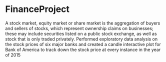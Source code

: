 # FinanceProject
A stock market, equity market or share market is the aggregation of buyers and sellers of stocks, which represent ownership claims on businesses; these may include securities listed on a public stock exchange, as well as stock that is only traded privately.
Performed exploratory data analysis on the stock prices of six major banks and created a candle interactive plot for Bank of America to track down the stock price at every instance in the year of 2015
